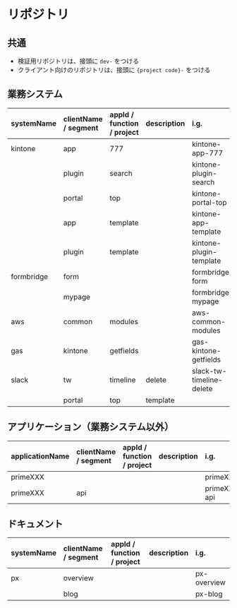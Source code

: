 # リポジトリ

## 共通

-   検証用リポジトリは、接頭に `dev-` をつける
-   クライアント向けのリポジトリは、接頭に `{project code}-` をつける

## 業務システム

| systemName | clientName / segment | appId / function / project | description | i.g.                     |
| :--------- | :------------------- | :------------------------- | :---------- | :----------------------- |
| kintone    | app                  | 777                        |             | kintone-app-777          |
|            | plugin               | search                     |             | kintone-plugin-search    |
|            | portal               | top                        |             | kintone-portal-top       |
|            | app                  | template                   |             | kintone-app-template     |
|            | plugin               | template                   |             | kintone-plugin-template  |
| formbridge | form                 |                            |             | formbridge-form          |
|            | mypage               |                            |             | formbridge-mypage        |
| aws        | common               | modules                    |             | aws-common-modules       |
| gas        | kintone              | getfields                  |             | gas-kintone-getfields    |
| slack      | tw                   | timeline                   | delete      | slack-tw-timeline-delete |
|            | portal               | top                        | template    |                          |

## アプリケーション（業務システム以外）

| applicationName | clientName / segment | appId / function / project | description | i.g.         |
| :-------------- | :------------------- | :------------------------- | :---------- | :----------- |
| primeXXX        |                      |                            |             | primeXXX     |
| primeXXX        | api                  |                            |             | primeXXX-api |

## ドキュメント

| systemName | clientName / segment | appId / function / project | description | i.g.        |
| :--------- | :------------------- | :------------------------- | :---------- | :---------- |
| px         | overview             |                            |             | px-overview |
|            | blog                 |                            |             | px-blog     |

